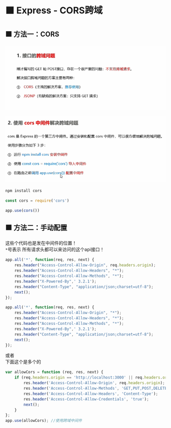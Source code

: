 # ⬛ Express - CORS跨域

## ⬛ 方法一：CORS
![图 1](img/f00055fe9548053ecb3ddfb1b4611a1889d9ba9b1abd08c8e97eee051e3a495e.png)  

![图 2](img/1962cf7e801c3327abca5b7ff93f795dc03270a4abffbce2df3ad3bd63f92ec0.png)  


```sh
npm install cors
```
```js
const cors = require('cors')
```
```js
app.use(cors())
```

## ⬛ 方法二：手动配置
这些个代码也是发在中间件的位置！  
`*`号表示 所有请求头都可以来访问的这个api接口！
```js
app.all('*', function(req, res, next) {
    res.header("Access-Control-Allow-Origin", req.headers.origin);
    res.header("Access-Control-Allow-Headers", "*");
    res.header("Access-Control-Allow-Methods", "*");
    res.header("X-Powered-By",' 3.2.1');
    res.header("Content-Type", "application/json;charset=utf-8");
    next();
});
```
```js
app.all('*', function(req, res, next) {
    res.header("Access-Control-Allow-Origin", "*");
    res.header("Access-Control-Allow-Headers", "*");
    res.header("Access-Control-Allow-Methods", "*");
    res.header("X-Powered-By",' 3.2.1');
    res.header("Content-Type", "application/json;charset=utf-8");
    next();
});
```
或者  
下面这个是多个的
```js
var allowCors = function (req, res, next) {
    if (req.headers.origin == 'http://localhost:3000' || req.headers.origin == 'https://www.xxg.com') {
        res.header('Access-Control-Allow-Origin', req.headers.origin);
        res.header('Access-Control-Allow-Methods', 'GET,PUT,POST,DELETE,OPTIONS');
        res.header('Access-Control-Allow-Headers', 'Content-Type');
        res.header('Access-Control-Allow-Credentials', 'true');
        next();
    }
};
app.use(allowCors); //使用跨域中间件
```